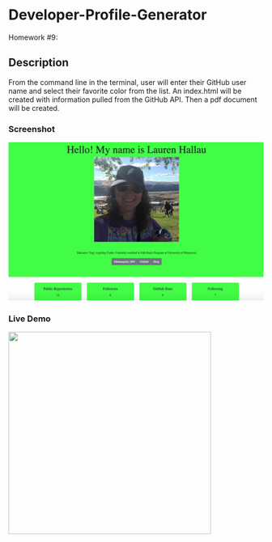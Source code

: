 # Developer-Profile-Generator
Homework #9: 

## Description
From the command line in the terminal, user will enter their GitHub user name and select their favorite color from the list. An index.html will be created with information pulled from the GitHub API. Then a pdf document will be created. 

### Screenshot
![Screenshot](screenshot.png)

### Live Demo
<img src="https://media.giphy.com/media/lp1D2OfAw70MO5yduF/giphy.gif" width="400" height="400" />
